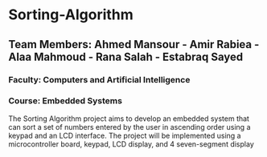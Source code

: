 # Sorting-Algorithm
## Team Members: Ahmed Mansour - Amir Rabiea - Alaa Mahmoud - Rana Salah - Estabraq Sayed
### Faculty: Computers and Artificial Intelligence 
### Course: Embedded Systems 
The Sorting Algorithm project aims to develop an embedded system that can sort a set of numbers entered by the user in ascending order using a keypad and an LCD interface. The project will be implemented using a microcontroller board, keypad, LCD display, and 4 seven-segment display
